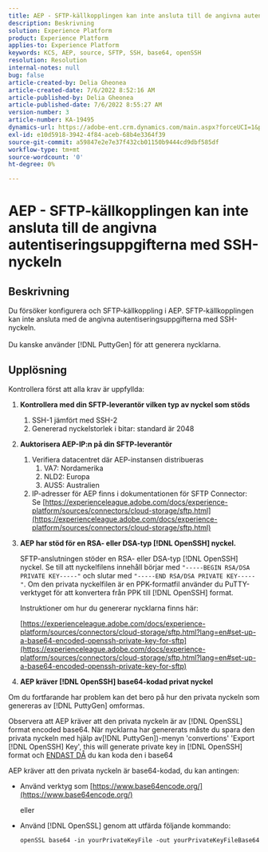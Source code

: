 ```yaml
---
title: AEP - SFTP-källkopplingen kan inte ansluta till de angivna autentiseringsuppgifterna med SSH-nyckeln
description: Beskrivning
solution: Experience Platform
product: Experience Platform
applies-to: Experience Platform
keywords: KCS, AEP, source, SFTP, SSH, base64, openSSH
resolution: Resolution
internal-notes: null
bug: false
article-created-by: Delia Gheonea
article-created-date: 7/6/2022 8:52:16 AM
article-published-by: Delia Gheonea
article-published-date: 7/6/2022 8:55:27 AM
version-number: 3
article-number: KA-19495
dynamics-url: https://adobe-ent.crm.dynamics.com/main.aspx?forceUCI=1&pagetype=entityrecord&etn=knowledgearticle&id=ad9808ea-08fd-ec11-82e5-000d3a3b090d
exl-id: e10d5918-3942-4f84-aceb-68b4e3364f39
source-git-commit: a59847e2e7e37f432cb01150b9444cd9dbf585df
workflow-type: tm+mt
source-wordcount: '0'
ht-degree: 0%

---
```


# AEP - SFTP-källkopplingen kan inte ansluta till de angivna autentiseringsuppgifterna med SSH-nyckeln

## Beskrivning

Du försöker konfigurera och SFTP-källkoppling i AEP. SFTP-källkopplingen kan inte ansluta med de angivna autentiseringsuppgifterna med SSH-nyckeln.<br><br>Du kanske använder [!DNL PuttyGen] för att generera nycklarna.

## Upplösning

Kontrollera först att alla krav är uppfyllda:

1. **Kontrollera med din SFTP-leverantör vilken typ av nyckel som stöds**
   1. SSH-1 jämfört med SSH-2
   1. Genererad nyckelstorlek i bitar: standard är 2048

1. **Auktorisera AEP-IP:n på din SFTP-leverantör**
   1. Verifiera datacentret där AEP-instansen distribueras
      1. VA7: Nordamerika
      1. NLD2: Europa
      1. AUS5: Australien
   1. IP-adresser för AEP finns i dokumentationen för SFTP Connector: Se [https://experienceleague.adobe.com/docs/experience-platform/sources/connectors/cloud-storage/sftp.html](https://experienceleague.adobe.com/docs/experience-platform/sources/connectors/cloud-storage/sftp.html)


1. **AEP har stöd för en RSA- eller DSA-typ [!DNL OpenSSH] nyckel.**

   SFTP-anslutningen stöder en RSA- eller DSA-typ [!DNL OpenSSH] nyckel. Se till att nyckelfilens innehåll börjar med `"-----BEGIN RSA/DSA PRIVATE KEY-----"` och slutar med `"-----END RSA/DSA PRIVATE KEY-----"`. Om den privata nyckelfilen är en PPK-formatfil använder du PuTTY-verktyget för att konvertera från PPK till [!DNL OpenSSH] format.

   Instruktioner om hur du genererar nycklarna finns här:

   [https://experienceleague.adobe.com/docs/experience-platform/sources/connectors/cloud-storage/sftp.html?lang=en#set-up-a-base64-encoded-openssh-private-key-for-sftp](https://experienceleague.adobe.com/docs/experience-platform/sources/connectors/cloud-storage/sftp.html?lang=en#set-up-a-base64-encoded-openssh-private-key-for-sftp)

1. **AEP kräver [!DNL OpenSSH] base64-kodad privat nyckel**

Om du fortfarande har problem kan det bero på hur den privata nyckeln som genereras av [!DNL PuttyGen] omformas.

Observera att AEP kräver att den privata nyckeln är av [!DNL OpenSSL] format encoded base64. När nycklarna har genererats måste du spara den privata nyckeln med hjälp av[!DNL PuttyGen])-menyn &#39;convertions&#39; &#39;Export [!DNL OpenSSH] Key&#39;, this will generate private key in [!DNL OpenSSH] format och <u>ENDAST DÅ</u> du kan koda den i base64

AEP kräver att den privata nyckeln är base64-kodad, du kan antingen:

- Använd verktyg som [https://www.base64encode.org/](https://www.base64encode.org/)

   eller

- Använd [!DNL OpenSSL] genom att utfärda följande kommando:

   ```
   openSSL base64 -in yourPrivateKeyFile -out yourPrivateKeyFileBase64
   ```
